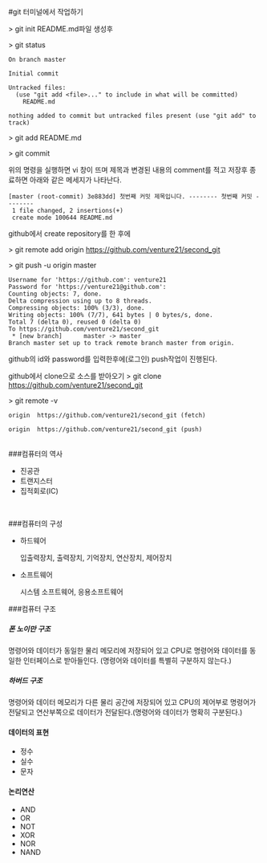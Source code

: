 #git 터미널에서 작업하기

\> git init
README.md파일 생성후

\> git status

```
On branch master

Initial commit

Untracked files:
  (use "git add <file>..." to include in what will be committed)
	README.md

nothing added to commit but untracked files present (use "git add" to track)
```

\> git add README.md


\> git commit


위의 명령을 실행하면 vi 창이 뜨며 제목과 변경된 내용의 comment를 적고 저장후 종료하면 아래와 같은 메세지가 나타난다.

```
[master (root-commit) 3e883dd] 첫번째 커밋 제목입니다. -------- 첫번째 커밋 --------
 1 file changed, 2 insertions(+)
 create mode 100644 README.md
```

github에서 create repository를 한 후에

\> git remote add origin https://github.com/venture21/second_git

\> git push -u origin master

```
Username for 'https://github.com': venture21
Password for 'https://venture21@github.com': 
Counting objects: 7, done.
Delta compression using up to 8 threads.
Compressing objects: 100% (3/3), done.
Writing objects: 100% (7/7), 641 bytes | 0 bytes/s, done.
Total 7 (delta 0), reused 0 (delta 0)
To https://github.com/venture21/second_git
 * [new branch]      master -> master
Branch master set up to track remote branch master from origin.
```

github의 id와 password를 입력한후에(로그인) push작업이 진행된다.


github에서 clone으로 소스를 받아오기
\> git clone https://github.com/venture21/second_git

\> git remote -v

```
origin	https://github.com/venture21/second_git (fetch)

origin	https://github.com/venture21/second_git (push)
```

<br/>
###컴퓨터의 역사

- 진공관
- 트랜지스터
- 집적회로(IC)

<br/>

###컴퓨터의 구성

- 하드웨어

  입출력장치, 출력장치, 기억장치, 연산장치, 제어장치
  
- 소프트웨어

  시스템 소프트웨어, 응용소프트웨어
  

###컴퓨터 구조
##### 폰 노이만 구조
명령어와 데이터가 동일한 물리 메모리에 저장되어 있고 CPU로 명령어와 데이터를 동일한 인터페이스로 받아들인다.  (명령어와 데이터를 특별히 구분하지 않는다.)


##### 하버드 구조
명령어와 데이터 메모리가 다른 물리 공간에 저장되어 있고 CPU의 제어부로 명령어가 전달되고 연산부쪽으로 데이터가 전달된다.(명령어와 데이터가 명확히 구분된다.) 

#### 데이터의 표현
- 정수
- 실수
- 문자


#### 논리연산
- AND
- OR
- NOT
- XOR
- NOR
- NAND


   
